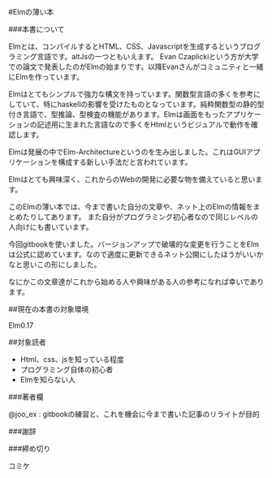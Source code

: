 #Elmの薄い本


###本書について


Elmとは、コンパイルするとHTML、CSS、Javascriptを生成するというプログラミング言語です。altJsの一つともいえます。
Evan Czaplickiという方が大学での論文で発表したのがElmの始まりです。以降Evanさんがコミュニティと一緒にElmを作っています。

Elmはとてもシンプルで強力な構文を持っています。関数型言語の多くを参考にしていて、特にhaskellの影響を受けたものとなっています。純粋関数型の静的型付き言語で、型推論、型検査の機能があります。Elmは画面をもったアプリケーションの記述用に生まれた言語なので多くをHtmlというビジュアルで動作を確認します。

Elmは発展の中でElm-Architectureというのを生み出しました。これはGUIアプリケーションを構成する新しい手法だと言われています。

Elmはとても興味深く、これからのWebの開発に必要な物を備えていると思います。

このElmの薄い本では、今まで書いた自分の文章や、ネット上のElmの情報をまとめたりしてあります。
また自分がプログラミング初心者なので同じレベルの人向けにも書いています。

今回gitbookを使いました。バージョンアップで破壊的な変更を行うことをElmは公式に認めています。なので適度に更新できるネット公開にしたほうがいいかなと思いこの形にしました。

なにかこの文章達がこれから始める人や興味がある人の参考になれば幸いであります。

##現在の本書の対象環境

Elm0.17

##対象読者

* Html、css、jsを知っている程度
* プログラミング自体の初心者
* Elmを知らない人

###著者欄

@joo_ex : gitbookの練習と、これを機会に今まで書いた記事のリライトが目的

###謝辞

###締め切り

コミケ
